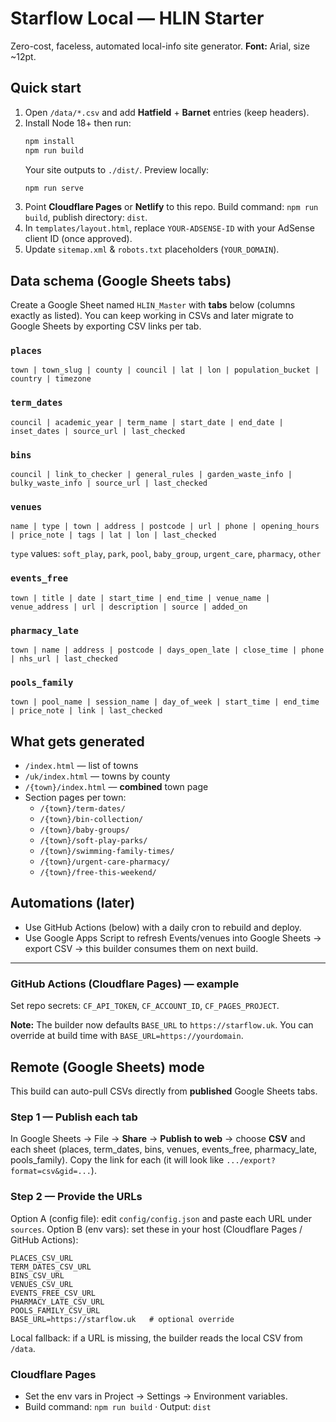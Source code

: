 # Starflow Local — HLIN Starter

Zero-cost, faceless, automated local-info site generator. **Font:** Arial, size ~12pt.

## Quick start
1. Open `/data/*.csv` and add **Hatfield** + **Barnet** entries (keep headers).
2. Install Node 18+ then run:
   ```bash
   npm install
   npm run build
   ```
   Your site outputs to `./dist/`. Preview locally:
   ```bash
   npm run serve
   ```
3. Point **Cloudflare Pages** or **Netlify** to this repo. Build command: `npm run build`, publish directory: `dist`.
4. In `templates/layout.html`, replace `YOUR-ADSENSE-ID` with your AdSense client ID (once approved).
5. Update `sitemap.xml` & `robots.txt` placeholders (`YOUR_DOMAIN`).

## Data schema (Google Sheets tabs)
Create a Google Sheet named `HLIN_Master` with **tabs** below (columns exactly as listed). You can keep working in CSVs and later migrate to Google Sheets by exporting CSV links per tab.

### `places`
```
town | town_slug | county | council | lat | lon | population_bucket | country | timezone
```

### `term_dates`
```
council | academic_year | term_name | start_date | end_date | inset_dates | source_url | last_checked
```

### `bins`
```
council | link_to_checker | general_rules | garden_waste_info | bulky_waste_info | source_url | last_checked
```

### `venues`
```
name | type | town | address | postcode | url | phone | opening_hours | price_note | tags | lat | lon | last_checked
```
`type` values: `soft_play`, `park`, `pool`, `baby_group`, `urgent_care`, `pharmacy`, `other`

### `events_free`
```
town | title | date | start_time | end_time | venue_name | venue_address | url | description | source | added_on
```

### `pharmacy_late`
```
town | name | address | postcode | days_open_late | close_time | phone | nhs_url | last_checked
```

### `pools_family`
```
town | pool_name | session_name | day_of_week | start_time | end_time | price_note | link | last_checked
```

## What gets generated
- `/index.html` — list of towns
- `/uk/index.html` — towns by county
- `/{town}/index.html` — **combined** town page
- Section pages per town:
  - `/{town}/term-dates/`
  - `/{town}/bin-collection/`
  - `/{town}/baby-groups/`
  - `/{town}/soft-play-parks/`
  - `/{town}/swimming-family-times/`
  - `/{town}/urgent-care-pharmacy/`
  - `/{town}/free-this-weekend/`

## Automations (later)
- Use GitHub Actions (below) with a daily cron to rebuild and deploy.
- Use Google Apps Script to refresh Events/venues into Google Sheets → export CSV → this builder consumes them on next build.

---

### GitHub Actions (Cloudflare Pages) — example
Set repo secrets: `CF_API_TOKEN`, `CF_ACCOUNT_ID`, `CF_PAGES_PROJECT`.


**Note:** The builder now defaults `BASE_URL` to `https://starflow.uk`. You can override at build time with `BASE_URL=https://yourdomain`.


## Remote (Google Sheets) mode
This build can auto-pull CSVs directly from **published** Google Sheets tabs.

### Step 1 — Publish each tab
In Google Sheets → File → **Share** → **Publish to web** → choose **CSV** and each sheet (places, term_dates, bins, venues, events_free, pharmacy_late, pools_family). Copy the link for each (it will look like `.../export?format=csv&gid=...`).

### Step 2 — Provide the URLs
Option A (config file): edit `config/config.json` and paste each URL under `sources`.
Option B (env vars): set these in your host (Cloudflare Pages / GitHub Actions):
```
PLACES_CSV_URL
TERM_DATES_CSV_URL
BINS_CSV_URL
VENUES_CSV_URL
EVENTS_FREE_CSV_URL
PHARMACY_LATE_CSV_URL
POOLS_FAMILY_CSV_URL
BASE_URL=https://starflow.uk   # optional override
```

Local fallback: if a URL is missing, the builder reads the local CSV from `/data`.

### Cloudflare Pages
- Set the env vars in Project → Settings → Environment variables.
- Build command: `npm run build`  ·  Output: `dist`


